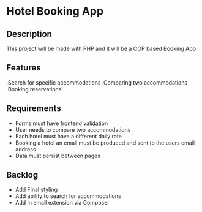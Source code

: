 # Hotel Booking App

## Description

This project will be made with PHP and it will be a OOP based Booking App

## Features

.Search for specific accommodations
.Comparing two accommodations
.Booking reservations

## Requirements

- Forms must have frontend validation
- User needs to compare two accommodations
- Each hotel must have a different daily rate
- Booking a hotel an email must be produced and sent to the users email address
- Data must persist between pages

## Backlog
- Add Final styling
- Add ability to search for accommodations
- Add in email extension via Composer

